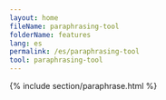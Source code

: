 ```yaml
---
layout: home
fileName: paraphrasing-tool
folderName: features
lang: es
permalink: /es/paraphrasing-tool
tool: paraphrasing-tool
---
```

{% include section/paraphrase.html %}

